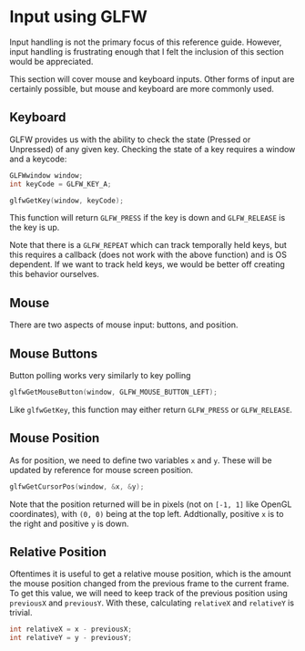 # Input using GLFW

Input handling is not the primary focus of this reference guide. 
However, input handling is frustrating enough that I felt the inclusion of this section would be appreciated.

This section will cover mouse and keyboard inputs. 
Other forms of input are certainly possible, but mouse and keyboard are more commonly used.

## Keyboard

GLFW provides us with the ability to check the state (Pressed or Unpressed) of any given key. 
Checking the state of a key requires a window and a keycode:

```c++
GLFWwindow window;
int keyCode = GLFW_KEY_A;

glfwGetKey(window, keyCode);
```

This function will return `GLFW_PRESS` if the key is down and `GLFW_RELEASE` is the key is up. 

Note that there is a `GLFW_REPEAT` which can track temporally held keys, but this requires a callback (does not work with the above function) and is OS dependent. 
If we want to track held keys, we would be better off creating this behavior ourselves. 


## Mouse

There are two aspects of mouse input: buttons, and position.


## Mouse Buttons

Button polling works very similarly to key polling

```c++
glfwGetMouseButton(window, GLFW_MOUSE_BUTTON_LEFT);
```

Like `glfwGetKey`, this function may either return `GLFW_PRESS` or `GLFW_RELEASE`. 


## Mouse Position

As for position, we need to define two variables `x` and `y`. 
These will be updated by reference for mouse screen position.

```c++
glfwGetCursorPos(window, &x, &y);
```

Note that the position returned will be in pixels (not on `[-1, 1]` like OpenGL coordinates), with `(0, 0)` being at the top left. 
Addtionally, positive `x` is to the right and positive `y` is down. 


## Relative Position

Oftentimes it is useful to get a relative mouse position, which is the amount the mouse position changed from the previous frame to the current frame. 
To get this value, we will need to keep track of the previous position using `previousX` and `previousY`. 
With these, calculating `relativeX` and `relativeY` is trivial. 

```c++
int relativeX = x - previousX;
int relativeY = y - previousY;
```